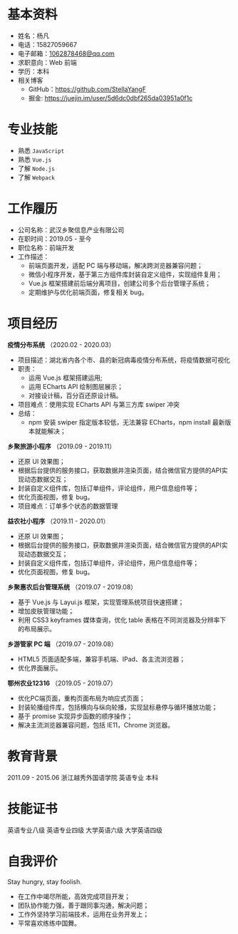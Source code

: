 # 基本资料
- 姓名：杨凡
- 电话：15827059667
- 电子邮箱：1062878468@qq.com
- 求职意向：Web 前端
- 学历：本科
- 相关博客
    - GitHub：https://github.com/StellaYangF
    - 掘金: https://juejin.im/user/5d6dc0dbf265da03951a0f1c

# 专业技能
- 熟悉 `JavaScript`
- 熟悉 `Vue.js`
- 了解 `Node.js`
- 了解 `Webpack`

# 工作履历
- 公司名称：武汉乡聚信息产业有限公司
- 在职时间：2019.05 - 至今
- 职位名称：前端开发
- 工作描述：
    - 前端页面开发，适配 PC 端与移动端，解决跨浏览器兼容问题；
    - 微信小程序开发，基于第三方组件库封装自定义组件，实现组件复用；
    - Vue.js 框架搭建前后端分离项目，创建公司多个后台管理子系统；
    - 定期维护与优化前端页面，修复相关 bug。

# 项目经历
**疫情分布系统** （2020.02 - 2020.03）
- 项目描述：湖北省内各个市、县的新冠病毒疫情分布系统，将疫情数据可视化
- 职责：
    - 运用 Vue.js 框架搭建运用;
    - 运用 ECharts API 绘制图层展示；
    - 对接设计稿，百分百还原设计稿。
- 项目难点：使用实现 ECharts API 与第三方库 swiper 冲突
- 总结：
    - npm 安装 swiper 指定版本较低，无法兼容 ECharts，npm install 最新版本就能解决；

**乡聚旅游小程序** （2019.09 - 2019.11）
- 还原 UI 效果图；
- 根据后台提供的服务接口，获取数据并渲染页面，结合微信官方提供的API实现动态数据交互；
- 封装自定义组件库，包括订单组件，评论组件，用户信息组件等；
- 优化页面视图，修复 bug。
- 项目难点：订单多个状态的数据管理


**益农社小程序** （2019.11 - 2020.01）
- 还原 UI 效果图；
- 根据后台提供的服务接口，获取数据并渲染页面，结合微信官方提供的API实现动态数据交互；
- 封装自定义组件库，包括订单组件，评论组件，用户信息组件等；
- 优化页面视图，修复 bug。

**乡聚惠农后台管理系统** （2019.07 - 2019.08）
- 基于 Vue.js 与 Layui.js 框架，实现管理系统项目快速搭建；
- 增加皮肤管理功能；
- 利用 CSS3 keyframes 媒体查询，优化 table 表格在不同浏览器及分辨率下的布局展示。

**乡游管家 PC 端** （2019.07 - 2019.08）
- HTML5 页面适配多端，兼容手机端、IPad、各主流浏览器；
- 优化界面展示。

**鄂州农业12316** （2019.05 - 2019.07）
- 优化PC端页面，重构页面布局为响应式页面；
- 封装轮播组件库，包括横向与纵向轮播，实现鼠标悬停与循环播放功能；
- 基于 promise 实现异步函数的顺序操作；
- 解决主流浏览器兼容问题，包括 IE11，Chrome 浏览器。

# 教育背景
2011.09 - 2015.06 浙江越秀外国语学院  英语专业 本科

# 技能证书
英语专业八级
英语专业四级
大学英语六级
大学英语四级

# 自我评价
Stay hungry, stay foolish.

- 在工作中竭尽所能，高效完成项目开发；
- 团队协作能力强，善于跟同事沟通，解决问题；
- 工作外坚持学习前端技术，运用在业务开发上；
- 平常喜欢练练中国舞。